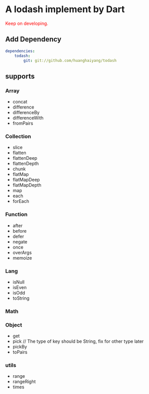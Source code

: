 # A lodash implement by Dart

<font style="color:red;"> Keep on developing. </font>  

## Add Dependency
```yaml
dependencies:
    todash:
        git: git://github.com/huanghaiyang/todash
```

## supports

### Array
+ concat
+ difference
+ differenceBy
+ differenceWith
+ fromPairs

### Collection
+ slice
+ flatten
+ flattenDeep
+ flattenDepth
+ chunk
+ flatMap
+ flatMapDeep
+ flatMapDepth
+ map
+ each
+ forEach

### Function
+ after
+ before
+ defer
+ negate
+ once
+ overArgs
+ memoize

### Lang
+ isNull
+ isEven
+ isOdd
+ toString

### Math

### Object
+ get
+ pick       // The type of key should be String, fix for other type later
+ pickBy
+ toPairs

### utils
+ range
+ rangeRight
+ times